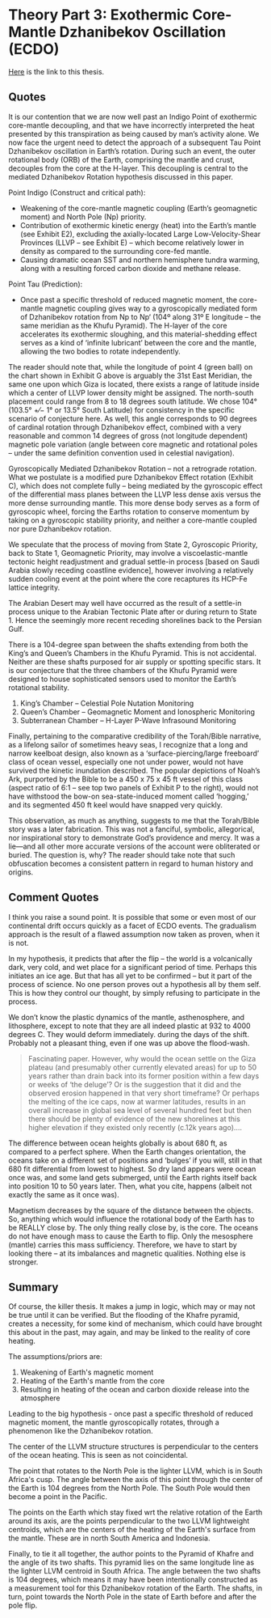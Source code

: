 # Theory Part 3: Exothermic Core-Mantle Dzhanibekov Oscillation (ECDO)

[Here](https://theethicalskeptic.com/2024/05/12/exothermic-core-mantle-decoupling-dzhanibekov-oscillation-ecdo-theory/) is the link to this thesis.

## Quotes

It is our contention that we are now well past an Indigo Point of exothermic core-mantle decoupling, and that we have incorrectly interpreted the heat presented by this transpiration as being caused by man’s activity alone. We now face the urgent need to detect the approach of a subsequent Tau Point Dzhanibekov oscillation in Earth’s rotation. During such an event, the outer rotational body (ORB) of the Earth, comprising the mantle and crust, decouples from the core at the H-layer. This decoupling is central to the mediated Dzhanibekov Rotation hypothesis discussed in this paper.

Point Indigo (Construct and critical path):
- Weakening of the core-mantle magnetic coupling (Earth’s geomagnetic moment) and North Pole (Np) priority.
- Contribution of exothermic kinetic energy (heat) into the Earth’s mantle (see Exhibit E2), excluding the axially-located Large Low-Velocity-Shear Provinces (LLVP – see Exhibit E) – which become relatively lower in density as compared to the surrounding core-fed mantle.
- Causing dramatic ocean SST and northern hemisphere tundra warming, along with a resulting forced carbon dioxide and methane release.

Point Tau (Prediction):
- Once past a specific threshold of reduced magnetic moment, the core-mantle magnetic coupling gives way to a gyroscopically mediated form of Dzhanibekov rotation from Np to Np‘ (104º along 31º E longitude – the same meridian as the Khufu Pyramid). The H-layer of the core accelerates its exothermic sloughing, and this material-shedding effect serves as a kind of ‘infinite lubricant’ between the core and the mantle, allowing the two bodies to rotate independently.

The reader should note that, while the longitude of point 4 (green ball) on the chart shown in Exhibit G above is arguably the 31st East Meridian, the same one upon which Giza is located, there exists a range of latitude inside which a center of LLVP lower density might be assigned. The north-south placement could range from 8 to 18 degrees south latitude. We chose 104° (103.5° +⁄− 1° or 13.5° South Latitude) for consistency in the specific scenario of conjecture here. As well, this angle corresponds to 90 degrees of cardinal rotation through Dzhanibekov effect, combined with a very reasonable and common 14 degrees of gross (not longitude dependent) magnetic pole variation (angle between core magnetic and rotational poles – under the same definition convention used in celestial navigation).

Gyroscopically Mediated Dzhanibekov Rotation – not a retrograde rotation. What we postulate is a modified pure Dzhanibekov Effect rotation (Exhibit C), which does not complete fully – being mediated by the gyroscopic effect of the differential mass planes between the LLVP less dense axis versus the more dense surrounding mantle. This more dense body serves as a form of gyroscopic wheel, forcing the Earths rotation to conserve momentum by taking on a gyroscopic stability priority, and neither a core-mantle coupled nor pure Dzhanibekov rotation.

We speculate that the process of moving from State 2, Gyroscopic Priority, back to State 1, Geomagnetic Priority, may involve a viscoelastic-mantle tectonic height readjustment and gradual settle-in process [based on Saudi Arabia slowly receding coastline evidence], however involving a relatively sudden cooling event at the point where the core recaptures its HCP-Fe lattice integrity.

The Arabian Desert may well have occurred as the result of a settle-in process unique to the Arabian Tectonic Plate after or during return to State 1. Hence the seemingly more recent receding shorelines back to the Persian Gulf.

There is a 104-degree span between the shafts extending from both the King’s and Queen’s Chambers in the Khufu Pyramid. This is not accidental. Neither are these shafts purposed for air supply or spotting specific stars. It is our conjecture that the three chambers of the Khufu Pyramid were designed to house sophisticated sensors used to monitor the Earth’s rotational stability.
1. King’s Chamber – Celestial Pole Nutation Monitoring
2. Queen’s Chamber – Geomagnetic Moment and Ionospheric Monitoring
3. Subterranean Chamber – H-Layer P-Wave Infrasound Monitoring

Finally, pertaining to the comparative credibility of the Torah/Bible narrative, as a lifelong sailor of sometimes heavy seas, I recognize that a long and narrow keelboat design, also known as a ‘surface-piercing/large freeboard’ class of ocean vessel, especially one not under power, would not have survived the kinetic inundation described. The popular depictions of Noah’s Ark, purported by the Bible to be a 450 x 75 x 45 ft vessel of this class (aspect ratio of 6:1 – see top two panels of Exhibit P to the right), would not have withstood the bow-on sea-state-induced moment called ‘hogging,’ and its segmented 450 ft keel would have snapped very quickly.

This observation, as much as anything, suggests to me that the Torah/Bible story was a later fabrication. This was not a fanciful, symbolic, allegorical, nor inspirational story to demonstrate God’s providence and mercy. It was a lie—and all other more accurate versions of the account were obliterated or buried. The question is, why? The reader should take note that such obfuscation becomes a consistent pattern in regard to human history and origins.

## Comment Quotes

I think you raise a sound point. It is possible that some or even most of our continental drift occurs quickly as a facet of ECDO events. The gradualism approach is the result of a flawed assumption now taken as proven, when it is not.

In my hypothesis, it predicts that after the flip – the world is a volcanically dark, very cold, and wet place for a significant period of time. Perhaps this initiates an ice age. But that has all yet to be confirmed – but it part of the process of science. No one person proves out a hypothesis all by them self. This is how they control our thought, by simply refusing to participate in the process.

We don’t know the plastic dynamics of the mantle, asthenosphere, and lithosphere, except to note that they are all indeed plastic at 932 to 4000 degrees C. They would deform immediately. during the days of the shift. Probably not a pleasant thing, even if one was up above the flood-wash.

> Fascinating paper. However, why would the ocean settle on the Giza plateau (and presumably other currently elevated areas) for up to 50 years rather than drain back into its former position within a few days or weeks of ‘the deluge’? Or is the suggestion that it did and the observed erosion happened in that very short timeframe? Or perhaps the melting of the ice caps, now at warmer latitudes, results in an overall increase in global sea level of several hundred feet but then there should be plenty of evidence of the new shorelines at this higher elevation if they existed only recently (c.12k years ago)….

The difference between ocean heights globally is about 680 ft, as compared to a perfect sphere. When the Earth changes orientation, the oceans take on a different set of positions and ‘bulges’ if you will, still in that 680 fit differential from lowest to highest. So dry land appears were ocean once was, and some land gets submerged, until the Earth rights itself back into position 10 to 50 years later. Then, what you cite, happens (albeit not exactly the same as it once was).

Magnetism decreases by the square of the distance between the objects. So, anything which would influence the rotational body of the Earth has to be REALLY close by. The only thing really close by, is the core. The oceans do not have enough mass to cause the Earth to flip. Only the mesosphere (mantle) carries this mass sufficiency. Therefore, we have to start by looking there – at its imbalances and magnetic qualities. Nothing else is stronger.

## Summary

Of course, the killer thesis. It makes a jump in logic, which may or may not be true until it can be verified. But the flooding of the Khafre pyramid, creates a necessity, for some kind of mechanism, which could have brought this about in the past, may again, and may be linked to the reality of core heating.

The assumptions/priors are:
1. Weakening of Earth's magnetic moment
2. Heating of the Earth's mantle from the core
3. Resulting in heating of the ocean and carbon dioxide release into the atmosphere

Leading to the big hypothesis - once past a specific threshold of reduced magnetic moment, the mantle gyroscopically rotates, through a phenomenon like the Dzhanibekov rotation.

The center of the LLVM structure structures is perpendicular to the centers of the ocean heating. This is seen as not coincidental.

The point that rotates to the North Pole is the lighter LLVM, which is in South Africa's cusp. The angle between the axis of this point through the center of the Earth is 104 degrees from the North Pole. The South Pole would then become a point in the Pacific.

The points on the Earth which stay fixed wrt the relative rotation of the Earth around its axis, are the points perpendicular to the two LLVM lightweight centroids, which are the centers of the heating of the Earth's surface from the mantle. These are in north South America and Indonesia.

Finally, to tie it all together, the author points to the Pyramid of Khafre and the angle of its two shafts. This pyramid lies on the same longitude line as the lighter LLVM centroid in South Africa. The angle between the two shafts is 104 degrees, which means it may have been intentionally constructed as a measurement tool for this Dzhanibekov rotation of the Earth. The shafts, in turn, point towards the North Pole in the state of Earth before and after the pole flip.

